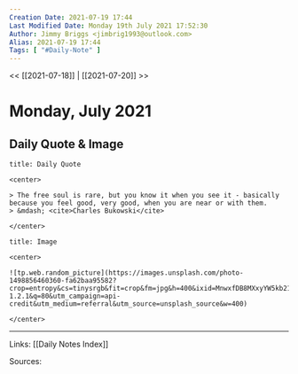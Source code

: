 ```yaml
---
Creation Date: 2021-07-19 17:44
Last Modified Date: Monday 19th July 2021 17:52:30
Author: Jimmy Briggs <jimbrig1993@outlook.com>
Alias: 2021-07-19 17:44
Tags: [ "#Daily-Note" ]
---
```


<< [[2021-07-18]] | [[2021-07-20]] >>

# Monday, July 2021

## Daily Quote & Image

```ad-quote
title: Daily Quote

<center>

> The free soul is rare, but you know it when you see it - basically because you feel good, very good, when you are near or with them.
> &mdash; <cite>Charles Bukowski</cite>

</center>

```

```ad-info
title: Image

<center>

![tp.web.random_picture](https://images.unsplash.com/photo-1498856460360-fa62baa95582?crop=entropy&cs=tinysrgb&fit=crop&fm=jpg&h=400&ixid=MnwxfDB8MXxyYW5kb218MHx8bGFuZHNjYXBlLHdhdGVyLHNwYWNlLHN1bixza3lsaW5lfHx8fHx8MTYyNjczMTU1Mw&ixlib=rb-1.2.1&q=80&utm_campaign=api-credit&utm_medium=referral&utm_source=unsplash_source&w=400)

</center>
```

***

Links: [[Daily Notes Index]]

Sources: 
